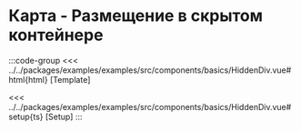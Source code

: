 # Карта - Размещение в скрытом контейнере

<script lang="ts" setup>
import MapComponent from 'examples/src/components/basics/HiddenDiv.vue';
</script>

<map-component/>

:::code-group
<<< ../../packages/examples/examples/src/components/basics/HiddenDiv.vue#html{html} [Template]

<<< ../../packages/examples/examples/src/components/basics/HiddenDiv.vue#setup{ts} [Setup]
:::
